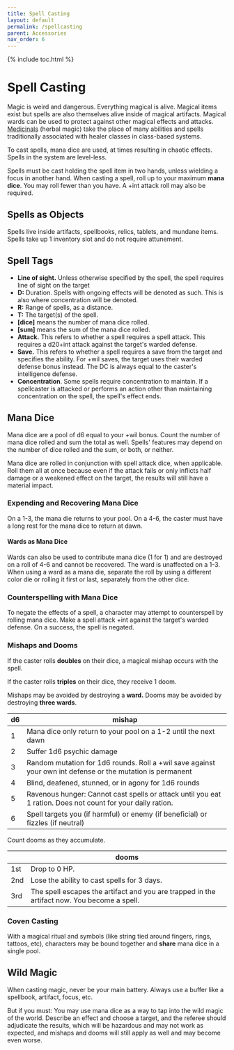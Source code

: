 ```yaml
---
title: Spell Casting
layout: default
permalink: /spellcasting
parent: Accessories
nav_order: 6
---
```


{% include toc.html %}

# Spell Casting

Magic is weird and dangerous. Everything magical is alive. Magical items exist but spells are also themselves alive inside of magical artifacts. Magical wards can be used to protect against other magical effects and attacks. [Medicinals](Medicinals.md) (herbal magic) take the place of many abilities and spells traditionally associated with healer classes in class-based systems. 

To cast spells, mana dice are used, at times resulting in chaotic effects. Spells in the system are level-less.

Spells must be cast holding the spell item in two hands, unless wielding a focus in another hand. When casting a spell, roll up to your maximum **mana dice**. You may roll fewer than you have. A +int attack roll may also be required. 

## Spells as Objects
Spells live inside artifacts, spellbooks, relics, tablets, and mundane items. Spells take up 1 inventory slot and do not require attunement. 

## Spell Tags
- **Line of sight.** Unless otherwise specified by the spell, the spell requires line of sight on the target
- **D:** Duration. Spells with ongoing effects will be denoted as such. This is also where concentration will be denoted. 
- **R:** Range of spells, as a distance.
- **T:** The target(s) of the spell. 
- **\[dice\]** means the number of mana dice rolled. 
- **\[sum\]** means the sum of the mana dice rolled. 
- **Attack.** This refers to whether a spell requires a spell attack. This requires a d20+int attack against the target's warded defense.
- **Save.** This refers to whether a spell requires a save from the target and specifies the ability. For +wil saves, the target uses their warded defense bonus instead. The DC is always equal to the caster's intelligence defense. 
- **Concentration**. Some spells require concentration to maintain. If a spellcaster is attacked or performs an action other than maintaining concentration on the spell, the spell's effect ends. 

## Mana Dice
Mana dice are a pool of d6 equal to your +wil bonus. Count the number of mana dice rolled and sum the total as well. Spells' features may depend on the number of dice rolled and the sum, or both, or neither. 

Mana dice are rolled in conjunction with spell attack dice, when applicable. Roll them all at once because even if the attack fails or only inflicts half damage or a weakened effect on the target, the results will still have a material impact. 

### Expending and Recovering Mana Dice
On a 1-3, the mana die returns to your pool. On a 4-6, the caster must have a long rest for the mana dice to return at dawn.

#### Wards as Mana Dice
Wards can also be used to contribute mana dice (1 for 1) and are destroyed on a roll of 4-6 and cannot be recovered. The ward is unaffected on a 1-3. When using a ward as a mana die, separate the roll by using a different color die or rolling it first or last, separately from the other dice. 

### Counterspelling with Mana Dice

To negate the effects of a spell, a character may attempt to counterspell by rolling mana dice. Make a spell attack +int against the target's warded defense. On a success, the spell is negated. 

### Mishaps and Dooms
If the caster rolls **doubles** on their dice, a magical mishap occurs with the spell. 

If the caster rolls **triples** on their dice, they receive 1 doom. 

Mishaps may be avoided by destroying a **ward.** Dooms may be avoided by destroying **three wards**. 

| d6  | mishap                                                                                                      |
| --- | ----------------------------------------------------------------------------------------------------------- |
| 1   | Mana dice only return to your pool on a 1-2 until the next dawn                                             |
| 2   | Suffer 1d6 psychic damage                                                                                   |
| 3   | Random mutation for 1d6 rounds. Roll a +wil save against your own int defense or the mutation is permanent  |
| 4   | Blind, deafened, stunned, or in agony for 1d6 rounds                                                        |
| 5   | Ravenous hunger: Cannot cast spells or attack until you eat 1 ration. Does not count for your daily ration. |
| 6   | Spell targets you (if harmful) or enemy (if beneficial) or fizzles (if neutral)                             |

Count dooms as they accumulate.

|     | dooms                                                                                       |
| --- | ------------------------------------------------------------------------------------------- |
| 1st | Drop to 0 HP.                                                                             |
| 2nd | Lose the ability to cast spells for 3 days.                                                 | 
| 3rd | The spell escapes the artifact and you are trapped in the artifact now. You become a spell. |

### Coven Casting
With a magical ritual and symbols (like string tied around fingers, rings, tattoos, etc), characters may be bound together and **share** mana dice in a single pool. 

## Wild Magic
When casting magic, never be your main battery. Always use a buffer like a spellbook, artifact, focus, etc. 

But if you must: You may use mana dice as a way to tap into the wild magic of the world. Describe an effect and choose a target, and the referee should adjudicate the results, which will be hazardous and may not work as expected, and mishaps and dooms will still apply as well and may become even worse. 

